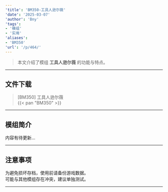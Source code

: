 ```yaml
---
'title': 'BM350-工具人逊尔薇'
'date': '2025-03-07'
'author': 'Bny'
'tags':
- '模组'
- '实用'
'aliases':
- 'BM350'
'url': '/p/464/'
---
```


> 本文介绍了模组 **工具人逊尔薇** 的功能与特点。

---

## 文件下载

> [BM350] 工具人逊尔薇  
{{< pan "BM350" >}}  

---

## 模组简介

>  
内容有待更新...  

---

## 注意事项

>  
为避免损坏存档，使用前请备份游戏数据。  
可能与其他模组存在冲突，建议单独测试。  

---

